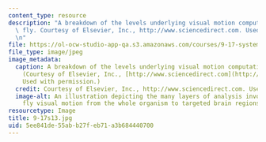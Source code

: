 ```yaml
---
content_type: resource
description: "A breakdown of the levels underlying visual motion computation in the\
  \ fly. Courtesy of Elsevier, Inc., http://www.sciencedirect.com. Used with permission.\r\
  \n"
file: https://ol-ocw-studio-app-qa.s3.amazonaws.com/courses/9-17-systems-neuroscience-lab-spring-2013/5ee841de55abb27feb71a3b684440700_9-17s13.jpg
file_type: image/jpeg
image_metadata:
  caption: A breakdown of the levels underlying visual motion computation in the fly.
    (Courtesy of Elsevier, Inc., [http://www.sciencedirect.com](http://www.sciencedirect.com).
    Used with permission.)
  credit: Courtesy of Elsevier, Inc., http://www.sciencedirect.com. Used with permission.
  image-alt: An illustration depicting the many layers of analysis involved in computing
    fly visual motion from the whole organism to targeted brain regions.
resourcetype: Image
title: 9-17s13.jpg
uid: 5ee841de-55ab-b27f-eb71-a3b684440700
---
```

